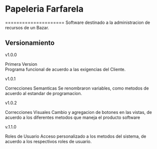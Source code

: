 # Papeleria Farfarela
=====================
Software destinado a la administracion de recursos de un Bazar.

Versionamiento
--------------

v1.0.0

Primera Version  
Programa funcional de acuerdo a las exigencias del Cliente.

v1.0.1

Correcciones Semanticas
Se renombraron variables, como metodos de acuerdo al estandar de programacion.

v1.0.2

Correcciones Visuales
Cambio y agregacion de botones en las vistas, de acuerdo a los diferentes metodos que maneja el producto software

v.1.1.0

Roles de Usuario
Acceso personalizado a los metodos del sistema, de acuerdo a los respectivos roles de usuario.
